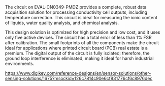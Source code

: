 The circuit on EVAL-CN0349-PMDZ provides a complete, robust data acquisition solution for processing conductivity cell outputs, including temperature correction. 
This circuit is ideal for measuring the ionic content of liquids, water quality analysis, and chemical analysis.

This design solution is optimized for high precision and low cost, and it uses only five active devices. 
The circuit has a total error of less than 1% FSR after calibration. 
The small footprints of all the components make the circuit ideal for applications where printed circuit board (PCB) real estate is a premium. 
The digital output of the circuit is fully isolated; therefore, the ground loop interference is eliminated, making it ideal for harsh industrial environments.

https://www.digikey.com/reference-designs/en/sensor-solutions/other-sensing-solutions/1675?msockid=126c7814c90e6cf831776cf6c8976dec
